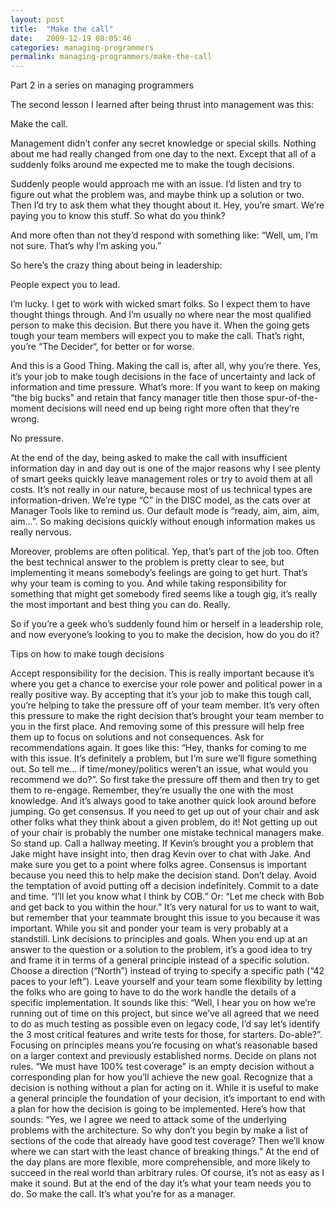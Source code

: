 ```yaml
---
layout: post
title:  "Make the call"
date:   2009-12-19 08:05:46
categories: managing-programmers
permalink: managing-programmers/make-the-call
---
```

Part 2 in a series on managing programmers

The second lesson I learned after being thrust into management was this:

Make the call.

Management didn’t confer any secret knowledge or special skills. Nothing about me had really changed from one day to the next. Except that all of a suddenly folks around me expected me to make the tough decisions.

Suddenly people would approach me with an issue. I’d listen and try to figure out what the problem was, and maybe think up a solution or two. Then I’d try to ask them what they thought about it. Hey, you’re smart. We’re paying you to know this stuff. So what do you think?

And more often than not they’d respond with something like: “Well, um, I’m not sure. That’s why I’m asking you.”

So here’s the crazy thing about being in leadership:

People expect you to lead.

I’m lucky. I get to work with wicked smart folks. So I expect them to have thought things through. And I’m usually no where near the most qualified person to make this decision. But there you have it. When the going gets tough your team members will expect you to make the call. That’s right, you’re “The Decider“, for better or for worse.

And this is a Good Thing. Making the call is, after all, why you’re there. Yes, it’s your job to make tough decisions in the face of uncertainty and lack of information and time pressure. What’s more: If you want to keep on making “the big bucks” and retain that fancy manager title then those spur-of-the-moment decisions will need end up being right more often that they’re wrong.

No pressure.

At the end of the day, being asked to make the call with insufficient information day in and day out is one of the major reasons why I see plenty of smart geeks quickly leave management roles or try to avoid them at all costs. It’s not really in our nature, because most of us technical types are information-driven. We’re type “C” in the DISC model, as the cats over at Manager Tools like to remind us. Our default mode is “ready, aim, aim, aim, aim…”. So making decisions quickly without enough information makes us really nervous.

Moreover, problems are often political. Yep, that’s part of the job too. Often the best technical answer to the problem is pretty clear to see, but implementing it means somebody’s feelings are going to get hurt. That’s why your team is coming to you. And while taking responsibility for something that might get somebody fired seems like a tough gig, it’s really the most important and best thing you can do. Really.

So if you’re a geek who’s suddenly found him or herself in a leadership role, and now everyone’s looking to you to make the decision, how do you do it?

Tips on how to make tough decisions

Accept responsibility for the decision. This is really important because it’s where you get a chance to exercise your role power and political power in a really positive way. By accepting that it’s your job to make this tough call, you’re helping to take the pressure off of your team member. It’s very often this pressure to make the right decision that’s brought your team member to you in the first place. And removing some of this pressure will help free them up to focus on solutions and not consequences.
Ask for recommendations again. It goes like this: “Hey, thanks for coming to me with this issue. It’s definitely a problem, but I’m sure we’ll figure something out. So tell me… if time/money/politics weren’t an issue, what would you recommend we do?”. So first take the pressure off them and then try to get them to re-engage. Remember, they’re usually the one with the most knowledge. And it’s always good to take another quick look around before jumping.
Go get consensus. If you need to get up out of your chair and ask other folks what they think about a given problem, do it! Not getting up out of your chair is probably the number one mistake technical managers make. So stand up. Call a hallway meeting. If Kevin’s brought you a problem that Jake might have insight into, then drag Kevin over to chat with Jake. And make sure you get to a point where folks agree. Consensus is important because you need this to help make the decision stand.
Don’t delay. Avoid the temptation of avoid putting off a decision indefinitely. Commit to a date and time. “I’ll let you know what I think by COB.” Or: “Let me check with Bob and get back to you within the hour.” It’s very natural for us to want to wait, but remember that your teammate brought this issue to you because it was important. While you sit and ponder your team is very probably at a standstill.
Link decisions to principles and goals. When you end up at an answer to the question or a solution to the problem, it’s a good idea to try and frame it in terms of a general principle instead of a specific solution. Choose a direction (“North”) instead of trying to specify a specific path (“42 paces to your left”). Leave yourself and your team some flexibility by letting the folks who are going to have to do the work handle the details of a specific implementation. It sounds like this: “Well, I hear you on how we’re running out of time on this project, but since we’ve all agreed that we need to do as much testing as possible even on legacy code, I’d say let’s identify the 3 most critical features and write tests for those, for starters. Do-able?”. Focusing on principles means you’re focusing on what’s reasonable based on a larger context and previously established norms.
Decide on plans not rules. “We must have 100% test coverage” is an empty decision without a corresponding plan for how you’ll achieve the new goal. Recognize that a decision is nothing without a plan for acting on it. While it is useful to make a general principle the foundation of your decision, it’s important to end with a plan for how the decision is going to be implemented. Here’s how that sounds: “Yes, we I agree we need to attack some of the underlying problems with the architecture. So why don’t you begin by make a list of sections of the code that already have good test coverage? Then we’ll know where we can start with the least chance of breaking things.” At the end of the day plans are more flexible, more comprehensible, and more likely to succeed in the real world than arbitrary rules.
Of course, it’s not as easy as I make it sound. But at the end of the day it’s what your team needs you to do. So make the call. It’s what you’re for as a manager.
